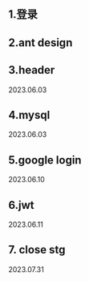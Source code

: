 ## 1.登录

## 2.ant design

## 3.header
2023.06.03

## 4.mysql
2023.06.03

## 5.google login
2023.06.10

## 6.jwt
2023.06.11

## 7. close stg
2023.07.31
